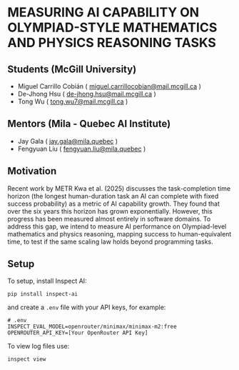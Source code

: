 # MEASURING AI CAPABILITY ON OLYMPIAD-STYLE MATHEMATICS AND PHYSICS REASONING TASKS

## Students (McGill University)
- Miguel Carrillo Cobián ( miguel.carrillocobian@mail.mcgill.ca )
- De-Jhong Hsu ( de-jhong.hsu@mail.mcgill.ca )
- Tong Wu ( tong.wu7@mail.mcgill.ca )

## Mentors (Mila - Quebec AI Institute)

- Jay Gala ( jay.gala@mila.quebec )
- Fengyuan Liu ( fengyuan.liu@mila.quebec )

## Motivation

Recent work by METR Kwa et al. (2025) discusses the task-completion time horizon (the longest human-duration task an AI can complete with fixed success probability) as a metric of AI capability growth. They found that over the six years this horizon has grown exponentially. However, this progress has been measured almost entirely in software domains. To address this gap, we intend to measure AI performance on Olympiad-level mathematics and physics reasoning, mapping success to human-equivalent time, to test if the same scaling law holds beyond programming tasks.

## Setup

To setup, install Inspect AI:
```
pip install inspect-ai
```
and create a `.env` file with your API keys, for example:
```
# .env
INSPECT_EVAL_MODEL=openrouter/minimax/minimax-m2:free
OPENROUTER_API_KEY=[Your OpenRouter API Key]
```

To view log files use:
```
inspect view
```
